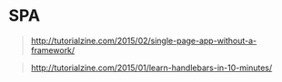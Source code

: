 # SPA

>http://tutorialzine.com/2015/02/single-page-app-without-a-framework/

>http://tutorialzine.com/2015/01/learn-handlebars-in-10-minutes/
